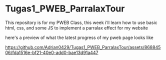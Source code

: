 # Tugas1_PWEB_ParralaxTour
This repository is for my PWEB Class, this week i'll learn how to use basic html, css, and some JS to implement a parralax effect for my website

here's a preview of what the latest progress of my pweb page looks like



https://github.com/Adrian0429/Tugas1_PWEB_ParralaxTour/assets/86884506/fda1516e-bf21-40e0-add0-bae13d91a447

